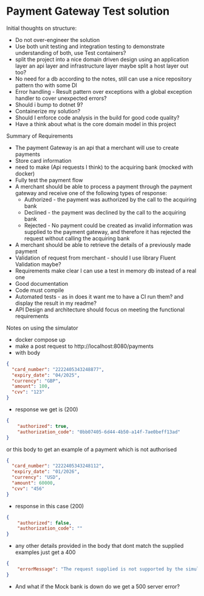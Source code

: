 # Payment Gateway Test solution

Initial thoughts on structure:
* Do not over-engineer the solution
* Use both unit testing and integration testing to demonstrate understanding of both, use Test containers?
* split the project into a nice domain driven design using an application layer an api layer and infrastructure layer maybe split a host layer out too?
* No need for a db according to the notes, still can use a nice repository pattern tho with some DI
* Error handling - Result pattern over exceptions with a global exception handler to cover unexpected errors?
* Should i bump to dotnet 9?
* Containerize my solution?
* Should I enforce code analysis in the build for good code quality?
* Have a think about what is the core domain model in this project

Summary of Requirements
* The payment Gateway is an api that a merchant will use to create payments
* Store card information
* need to make (Api requests I think) to the acquiring bank (mocked with docker)
* Fully test the payment flow
* A merchant should be able to process a payment through the payment gateway and receive one of the following types of response:
  * Authorized - the payment was authorized by the call to the acquiring bank
  * Declined - the payment was declined by the call to the acquiring bank
  * Rejected - No payment could be created as invalid information was supplied to the payment gateway, and therefore it has rejected the request without calling the acquiring bank
* A merchant should be able to retrieve the details of a previously made payment
* Validation of request from merchant - should I use library Fluent Validation maybe?
* Requirements make clear I can use a test in memory db instead of a real one
* Good documentation
* Code must compile
* Automated tests - as in does it want me to have a CI run them? and display the result in my readme?
* API Design and architecture should focus on meeting the functional requirements

Notes on using the simulator
* docker compose up
* make a post request to http://localhost:8080/payments
* with body
```json
{
  "card_number": "2222405343248877",
  "expiry_date": "04/2025",
  "currency": "GBP",
  "amount": 100,
  "cvv": "123"
}
```
* response we get is (200)
```json
{
    "authorized": true,
    "authorization_code": "0bb07405-6d44-4b50-a14f-7ae0beff13ad"
}
```
or this body to get an example of a payment which is not authorised
```json
{
  "card_number": "2222405343248112",
  "expiry_date": "01/2026",
  "currency": "USD",
  "amount": 60000,
  "cvv": "456"
}
```
* response in this case (200)
```json
{
    "authorized": false,
    "authorization_code": ""
}
```
* any other details provided in the body that dont match the supplied examples just get a 400
```json
{
    "errorMessage": "The request supplied is not supported by the simulator"
}
```
* And what if the Mock bank is down do we get a 500 server error?